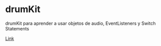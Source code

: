 # drumKit
drumKit para aprender a usar objetos de audio, EventListeners y Switch Statements 

[Link](https://dbsantiago.github.io/drumKit/)
